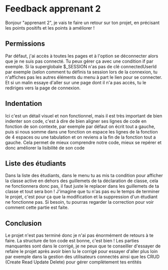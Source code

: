# Feedback apprenant 2
Bonjour "apprenant 2", je vais te faire un retour sur ton projet, en précisant les points positifs et les points à améliorer !

## Permissions

Par défaut, j'ai accès à toutes les pages et à l'option se déconnecter alors que je ne suis pas connecté. Tu peux gérer ça avec une condition if par exemple. Si la superglobale $_SESSION n'as pas de clé connectedUserId par exemple (selon comment tu définis ta session lors de la connexion, tu n'affiches pas les autres éléments du menu à part le lien pour se connecter. Et si un malin essaye d'aller sur une page dont il n'a pas accès, tu le rediriges vers la page de connexion. 

## Indentation
Ici c'est un détail visuel et non fonctionnel, mais il est très important de bien indenter son code, c'est à dire de bien aligner ses lignes de code en fonction de son contexte, par exemple par défaut on écrit tout a gauche, puis si nous somme dans une fonction on espace les lignes de la fonction de 4 espaces ou une tabulation et on reviens a la fin de la fonction tout a gauche. Cela permet de mieux comprendre notre code, mieux se repérer et donc améliorer la lisibilité de son code

## Liste des étudiants

Dans la liste des étudiants, dans le menu tu as mis ta condition pour afficher la classe active en dehors des guillemets de ta déclaration de classe, cela ne fonctionnera donc pas, il faut juste le replacer dans les guillemets de ta classe et tout sera bon ! J'imagine que tu n'as pas eu le temps de terminer le projet, c'est pour ça que la modification et la suppression d'un étudiant ne fonctionne pas. Si besoin, tu pourras regarder la correction pour voir comment cette partie est faite.

## Conclusion

Le projet n'est pas terminé donc je n'ai pas énormément de retours à te faire. La structure de ton code est bonne, c'est bien ! Les parties manquantes sont dans le corrigé, je ne peux que te conseiller d'essayer de refaire le projet après avoir bien lu le corrigé pour essayer d'aller plus loin par exemple dans la gestion des utilisateurs connectés ainsi que les CRUD (Create Read Update Delete) pour gérer complètement tes entités